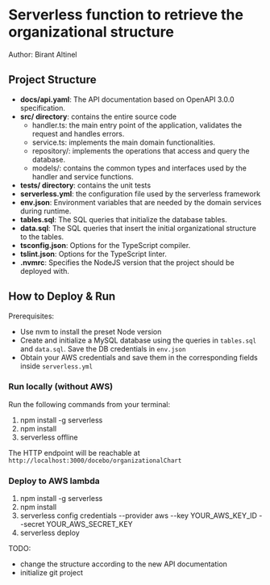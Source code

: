 # Serverless function to retrieve the organizational structure

Author: Birant Altinel

## Project Structure

- **docs/api.yaml**: The API documentation based on OpenAPI 3.0.0 specification.
- **src/ directory**: contains the entire source code
  - handler.ts: the main entry point of the application, validates the request and handles errors.
  - service.ts: implements the main domain functionalities.
  - repository/: implements the operations that access and query the database.
  - models/: contains the common types and interfaces used by the handler and service functions.
- **tests/ directory**: contains the unit tests
- **serverless.yml**: the configuration file used by the serverless framework
- **env.json**: Environment variables that are needed by the domain services during runtime.
- **tables.sql**: The SQL queries that initialize the database tables.
- **data.sql**: The SQL queries that insert the initial organizational structure to the tables.
- **tsconfig.json**: Options for the TypeScript compiler.
- **tslint.json**: Options for the TypeScript linter.
- **.nvmrc**: Specifies the NodeJS version that the project should be deployed with.

## How to Deploy & Run

Prerequisites:

- Use nvm to install the preset Node version
- Create and initialize a MySQL database using the queries in
`tables.sql` and `data.sql`. Save the DB credentials in `env.json`
- Obtain your AWS credentials and save them in the corresponding fields inside `serverless.yml`

### Run locally (without AWS)

Run the following commands from your terminal:

1. npm install -g serverless
2. npm install
3. serverless offline

The HTTP endpoint will be reachable at `http://localhost:3000/docebo/organizationalChart`

### Deploy to AWS lambda

1. npm install -g serverless
2. npm install
3. serverless config credentials --provider aws --key YOUR_AWS_KEY_ID --secret YOUR_AWS_SECRET_KEY
4. serverless deploy

TODO:

- change the structure according to the new API documentation
- initialize git project
